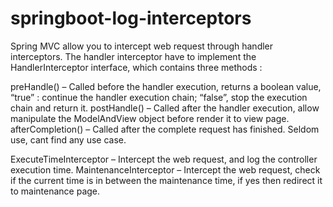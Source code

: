 # springboot-log-interceptors

Spring MVC allow you to intercept web request through handler interceptors. The handler interceptor have to implement the HandlerInterceptor interface, which contains three methods :

preHandle() – Called before the handler execution, returns a boolean value, “true” : continue the handler execution chain; “false”, stop the execution chain and return it.
postHandle() – Called after the handler execution, allow manipulate the ModelAndView object before render it to view page.
afterCompletion() – Called after the complete request has finished. Seldom use, cant find any use case.

ExecuteTimeInterceptor – Intercept the web request, and log the controller execution time.
MaintenanceInterceptor – Intercept the web request, check if the current time is in between the maintenance time, if yes then redirect it to maintenance page.
